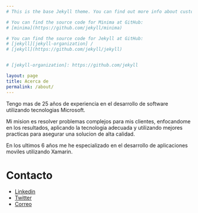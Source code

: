 ```yaml
---
# This is the base Jekyll theme. You can find out more info about customizing your Jekyll theme, as well as basic Jekyll usage documentation at [jekyllrb.com](https://jekyllrb.com/)

# You can find the source code for Minima at GitHub:
# [minima](https://github.com/jekyll/minima)

# You can find the source code for Jekyll at GitHub:
# [jekyll][jekyll-organization] /
# [jekyll](https://github.com/jekyll/jekyll)


# [jekyll-organization]: https://github.com/jekyll

layout: page
title: Acerca de
permalink: /about/
---
```


Tengo mas de 25 a&ntilde;os de experiencia en el desarrollo de software utilizando tecnologias Microsoft.

Mi mision es resolver problemas complejos para mis clientes, enfocandome en los resultados, aplicando la tecnologia adecuada y utilizando mejores practicas para asegurar una solucion de alta calidad.

En los ultimos 6 a&ntilde;os me he especializado en el desarrollo de aplicaciones moviles utilizando Xamarin.

# Contacto

- [Linkedin](https://www.linkedin.com/in/rodrigomjuarez/)
- [Twitter](https://twitter.com/rodrigojuarez)
- [Correo](mailto://info@rodrigojuarez.com)